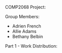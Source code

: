 COMP2068 Project:

Group Members:
- Adrien French
- Allie Adams
- Bethany Belbin

Part 1 - Work Distribution:
